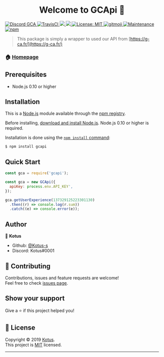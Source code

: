 <h1 align="center">Welcome to GCApi 👋</h1>
<p>
  <a href="https://discord.gg/bjDJJjy" target="_blank">
    <img alt="Discord GCA" src="https://discordapp.com/api/v6/guilds/223070469148901376/widget.png" />
  </a>
  <a href="https://travis-ci.com/Kotus-s/gcapi" target="_blank">
    <img alt="TravisCI" src="https://travis-ci.com/Kotus-s/gcapi.svg?branch=master" />
  </a>
  <a href="https://codeclimate.com/github/Kotus-s/gcapi/maintainability">
    <img src="https://api.codeclimate.com/v1/badges/a489c1ea485de09ac25a/maintainability" />
  </a>
  <a href="https://david-dm.org/Kotus-s/gcapi" title="dependencies status">
    <img src="https://david-dm.org/Kotus-s/gcapi/status.svg"/>
  </a>
  <a href="https://github.com/Kotus-s/gcapi/blob/master/LICENSE" target="_blank">
    <img alt="License: MIT" src="https://img.shields.io/github/license/Kotus-s/gcapi" />
  </a>
  <a href="https://github.com/carloscuesta/gitmoji" target="_blank">
    <img alt="gitmoji" src="https://img.shields.io/badge/gitmoji-%20😜%20😍-FFDD67.svg?style=flat-square" />
  </a>
  <a href="https://github.com/Kotus-s/gcapi/graphs/commit-activity" target="_blank">
    <img alt="Maintenance" src="https://img.shields.io/badge/Maintained%3F-yes-green.svg" />
  </a>
  <a href="https://www.npmjs.com/package/gcapi" target="_blank">
    <img alt="npm" src="https://img.shields.io/npm/dm/gcapi">
  </a>
</p>

> This package is simply a wrapper to used our API from [https://g-ca.fr/](https://g-ca.fr/)

### 🏠 [Homepage](https://github.com/Kotus-s/gcapi#readme)

## Prerequisites

- Node.js 0.10 or higher

## Installation

This is a [Node.js](https://nodejs.org/en/) module available through the
[npm registry](https://www.npmjs.com/).

Before installing, [download and install Node.js](https://nodejs.org/en/download/).
Node.js 0.10 or higher is required.

Installation is done using the
[`npm install` command](https://docs.npmjs.com/getting-started/installing-npm-packages-locally):

```bash
$ npm install gcapi
```

## Quick Start

```javascript
const gca = require('gcapi');

const gca = new GCApi({
  apiKey: process.env.API_KEY',
});

gca.getUserExperience(137329125223301130)
  .then((r) => console.log(r.sum))
  .catch((e) => console.error(e));
```

## Author

👤 **Kotus**

* Github: [@Kotus-s](https://github.com/Kotus-s)
* Discord: Kotus#0001

## 🤝 Contributing

Contributions, issues and feature requests are welcome!<br />Feel free to check [issues page](https://github.com/Kotus-s/gcapi/issues).

## Show your support

Give a ⭐️ if this project helped you!

## 📝 License

Copyright © 2019 [Kotus](https://github.com/Kotus-s).<br />
This project is [MIT](https://github.com/Kotus-s/gcapi/blob/master/LICENSE) licensed.

***
